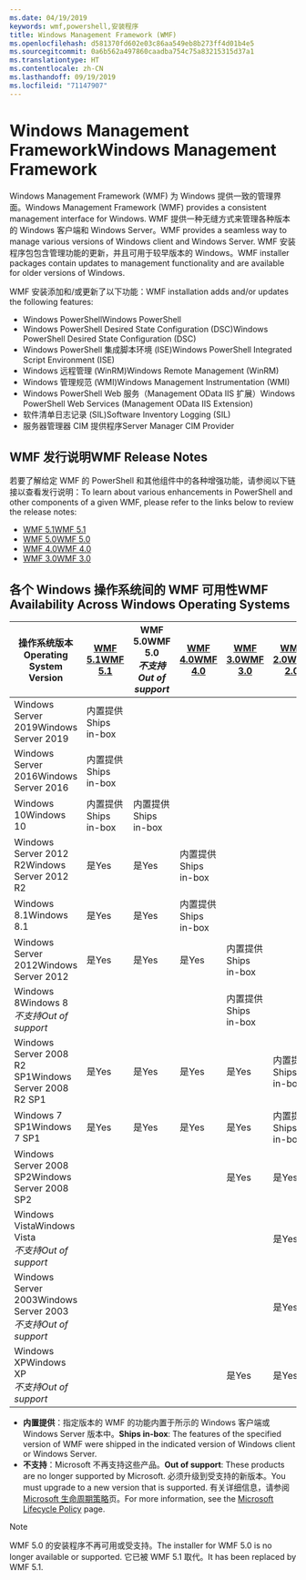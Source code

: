```yaml
---
ms.date: 04/19/2019
keywords: wmf,powershell,安装程序
title: Windows Management Framework (WMF)
ms.openlocfilehash: d581370fd602e03c86aa549eb8b273ff4d01b4e5
ms.sourcegitcommit: 0a6b562a497860caadba754c75a83215315d37a1
ms.translationtype: HT
ms.contentlocale: zh-CN
ms.lasthandoff: 09/19/2019
ms.locfileid: "71147907"
---
```

# <a name="windows-management-framework"></a><span data-ttu-id="b7d76-103">Windows Management Framework</span><span class="sxs-lookup"><span data-stu-id="b7d76-103">Windows Management Framework</span></span>

<span data-ttu-id="b7d76-104">Windows Management Framework (WMF) 为 Windows 提供一致的管理界面。</span><span class="sxs-lookup"><span data-stu-id="b7d76-104">Windows Management Framework (WMF) provides a consistent management interface for Windows.</span></span> <span data-ttu-id="b7d76-105">WMF 提供一种无缝方式来管理各种版本的 Windows 客户端和 Windows Server。</span><span class="sxs-lookup"><span data-stu-id="b7d76-105">WMF provides a seamless way to manage various versions of Windows client and Windows Server.</span></span> <span data-ttu-id="b7d76-106">WMF 安装程序包包含管理功能的更新，并且可用于较早版本的 Windows。</span><span class="sxs-lookup"><span data-stu-id="b7d76-106">WMF installer packages contain updates to management functionality and are available for older versions of Windows.</span></span>

<span data-ttu-id="b7d76-107">WMF 安装添加和/或更新了以下功能：</span><span class="sxs-lookup"><span data-stu-id="b7d76-107">WMF installation adds and/or updates the following features:</span></span>

- <span data-ttu-id="b7d76-108">Windows PowerShell</span><span class="sxs-lookup"><span data-stu-id="b7d76-108">Windows PowerShell</span></span>
- <span data-ttu-id="b7d76-109">Windows PowerShell Desired State Configuration (DSC)</span><span class="sxs-lookup"><span data-stu-id="b7d76-109">Windows PowerShell Desired State Configuration (DSC)</span></span>
- <span data-ttu-id="b7d76-110">Windows PowerShell 集成脚本环境 (ISE)</span><span class="sxs-lookup"><span data-stu-id="b7d76-110">Windows PowerShell Integrated Script Environment (ISE)</span></span>
- <span data-ttu-id="b7d76-111">Windows 远程管理 (WinRM)</span><span class="sxs-lookup"><span data-stu-id="b7d76-111">Windows Remote Management (WinRM)</span></span>
- <span data-ttu-id="b7d76-112">Windows 管理规范 (WMI)</span><span class="sxs-lookup"><span data-stu-id="b7d76-112">Windows Management Instrumentation (WMI)</span></span>
- <span data-ttu-id="b7d76-113">Windows PowerShell Web 服务（Management OData IIS 扩展）</span><span class="sxs-lookup"><span data-stu-id="b7d76-113">Windows PowerShell Web Services (Management OData IIS Extension)</span></span>
- <span data-ttu-id="b7d76-114">软件清单日志记录 (SIL)</span><span class="sxs-lookup"><span data-stu-id="b7d76-114">Software Inventory Logging (SIL)</span></span>
- <span data-ttu-id="b7d76-115">服务器管理器 CIM 提供程序</span><span class="sxs-lookup"><span data-stu-id="b7d76-115">Server Manager CIM Provider</span></span>

## <a name="wmf-release-notes"></a><span data-ttu-id="b7d76-116">WMF 发行说明</span><span class="sxs-lookup"><span data-stu-id="b7d76-116">WMF Release Notes</span></span>

<span data-ttu-id="b7d76-117">若要了解给定 WMF 的 PowerShell 和其他组件中的各种增强功能，请参阅以下链接以查看发行说明：</span><span class="sxs-lookup"><span data-stu-id="b7d76-117">To learn about various enhancements in PowerShell and other components of a given WMF, please refer to the links below to review the release notes:</span></span>

- [<span data-ttu-id="b7d76-118">WMF 5.1</span><span class="sxs-lookup"><span data-stu-id="b7d76-118">WMF 5.1</span></span>](whats-new/release-notes.md#wmf-51-changes)
- [<span data-ttu-id="b7d76-119">WMF 5.0</span><span class="sxs-lookup"><span data-stu-id="b7d76-119">WMF 5.0</span></span>](whats-new/release-notes.md#wmf-50-changes)
- [<span data-ttu-id="b7d76-120">WMF 4.0</span><span class="sxs-lookup"><span data-stu-id="b7d76-120">WMF 4.0</span></span>](https://download.microsoft.com/download/3/D/6/3D61D262-8549-4769-A660-230B67E15B25/Windows%20Management%20Framework%204%200%20Release%20Notes.docx)
- [<span data-ttu-id="b7d76-121">WMF 3.0</span><span class="sxs-lookup"><span data-stu-id="b7d76-121">WMF 3.0</span></span>](https://download.microsoft.com/download/E/7/6/E76850B8-DA6E-4FF5-8CCE-A24FC513FD16/WMF%203%20Release%20Notes.docx)

## <a name="wmf-availability-across-windows-operating-systems"></a><span data-ttu-id="b7d76-122">各个 Windows 操作系统间的 WMF 可用性</span><span class="sxs-lookup"><span data-stu-id="b7d76-122">WMF Availability Across Windows Operating Systems</span></span>

|        <span data-ttu-id="b7d76-123">操作系统版本</span><span class="sxs-lookup"><span data-stu-id="b7d76-123">Operating System Version</span></span>         | <span data-ttu-id="b7d76-124">[WMF 5.1][]</span><span class="sxs-lookup"><span data-stu-id="b7d76-124">[WMF 5.1][]</span></span>  | <span data-ttu-id="b7d76-125">WMF 5.0</span><span class="sxs-lookup"><span data-stu-id="b7d76-125">WMF 5.0</span></span><br><span data-ttu-id="b7d76-126">*不支持*</span><span class="sxs-lookup"><span data-stu-id="b7d76-126">*Out of support*</span></span> | <span data-ttu-id="b7d76-127">[WMF 4.0][]</span><span class="sxs-lookup"><span data-stu-id="b7d76-127">[WMF 4.0][]</span></span>  | <span data-ttu-id="b7d76-128">[WMF 3.0][]</span><span class="sxs-lookup"><span data-stu-id="b7d76-128">[WMF 3.0][]</span></span>  | <span data-ttu-id="b7d76-129">[WMF 2.0][]</span><span class="sxs-lookup"><span data-stu-id="b7d76-129">[WMF 2.0][]</span></span>  |
| --------------------------------------- | ------------ | --------------------------- | ------------ | ------------ | ------------ |
| <span data-ttu-id="b7d76-130">Windows Server 2019</span><span class="sxs-lookup"><span data-stu-id="b7d76-130">Windows Server 2019</span></span>                     | <span data-ttu-id="b7d76-131">内置提供</span><span class="sxs-lookup"><span data-stu-id="b7d76-131">Ships in-box</span></span> |                             |              |              |              |
| <span data-ttu-id="b7d76-132">Windows Server 2016</span><span class="sxs-lookup"><span data-stu-id="b7d76-132">Windows Server 2016</span></span>                     | <span data-ttu-id="b7d76-133">内置提供</span><span class="sxs-lookup"><span data-stu-id="b7d76-133">Ships in-box</span></span> |                             |              |              |              |
| <span data-ttu-id="b7d76-134">Windows 10</span><span class="sxs-lookup"><span data-stu-id="b7d76-134">Windows 10</span></span>                              | <span data-ttu-id="b7d76-135">内置提供</span><span class="sxs-lookup"><span data-stu-id="b7d76-135">Ships in-box</span></span> | <span data-ttu-id="b7d76-136">内置提供</span><span class="sxs-lookup"><span data-stu-id="b7d76-136">Ships in-box</span></span>                |              |              |              |
| <span data-ttu-id="b7d76-137">Windows Server 2012 R2</span><span class="sxs-lookup"><span data-stu-id="b7d76-137">Windows Server 2012 R2</span></span>                  | <span data-ttu-id="b7d76-138">是</span><span class="sxs-lookup"><span data-stu-id="b7d76-138">Yes</span></span>          | <span data-ttu-id="b7d76-139">是</span><span class="sxs-lookup"><span data-stu-id="b7d76-139">Yes</span></span>                         | <span data-ttu-id="b7d76-140">内置提供</span><span class="sxs-lookup"><span data-stu-id="b7d76-140">Ships in-box</span></span> |              |              |
| <span data-ttu-id="b7d76-141">Windows 8.1</span><span class="sxs-lookup"><span data-stu-id="b7d76-141">Windows 8.1</span></span>                             | <span data-ttu-id="b7d76-142">是</span><span class="sxs-lookup"><span data-stu-id="b7d76-142">Yes</span></span>          | <span data-ttu-id="b7d76-143">是</span><span class="sxs-lookup"><span data-stu-id="b7d76-143">Yes</span></span>                         | <span data-ttu-id="b7d76-144">内置提供</span><span class="sxs-lookup"><span data-stu-id="b7d76-144">Ships in-box</span></span> |              |              |
| <span data-ttu-id="b7d76-145">Windows Server 2012</span><span class="sxs-lookup"><span data-stu-id="b7d76-145">Windows Server 2012</span></span>                     | <span data-ttu-id="b7d76-146">是</span><span class="sxs-lookup"><span data-stu-id="b7d76-146">Yes</span></span>          | <span data-ttu-id="b7d76-147">是</span><span class="sxs-lookup"><span data-stu-id="b7d76-147">Yes</span></span>                         | <span data-ttu-id="b7d76-148">是</span><span class="sxs-lookup"><span data-stu-id="b7d76-148">Yes</span></span>          | <span data-ttu-id="b7d76-149">内置提供</span><span class="sxs-lookup"><span data-stu-id="b7d76-149">Ships in-box</span></span> |              |
| <span data-ttu-id="b7d76-150">Windows 8</span><span class="sxs-lookup"><span data-stu-id="b7d76-150">Windows 8</span></span><br><span data-ttu-id="b7d76-151">*不支持*</span><span class="sxs-lookup"><span data-stu-id="b7d76-151">*Out of support*</span></span>           |              |                             |              | <span data-ttu-id="b7d76-152">内置提供</span><span class="sxs-lookup"><span data-stu-id="b7d76-152">Ships in-box</span></span> |              |
| <span data-ttu-id="b7d76-153">Windows Server 2008 R2 SP1</span><span class="sxs-lookup"><span data-stu-id="b7d76-153">Windows Server 2008 R2 SP1</span></span>              | <span data-ttu-id="b7d76-154">是</span><span class="sxs-lookup"><span data-stu-id="b7d76-154">Yes</span></span>          | <span data-ttu-id="b7d76-155">是</span><span class="sxs-lookup"><span data-stu-id="b7d76-155">Yes</span></span>                         | <span data-ttu-id="b7d76-156">是</span><span class="sxs-lookup"><span data-stu-id="b7d76-156">Yes</span></span>          | <span data-ttu-id="b7d76-157">是</span><span class="sxs-lookup"><span data-stu-id="b7d76-157">Yes</span></span>          | <span data-ttu-id="b7d76-158">内置提供</span><span class="sxs-lookup"><span data-stu-id="b7d76-158">Ships in-box</span></span> |
| <span data-ttu-id="b7d76-159">Windows 7 SP1</span><span class="sxs-lookup"><span data-stu-id="b7d76-159">Windows 7 SP1</span></span>                           | <span data-ttu-id="b7d76-160">是</span><span class="sxs-lookup"><span data-stu-id="b7d76-160">Yes</span></span>          | <span data-ttu-id="b7d76-161">是</span><span class="sxs-lookup"><span data-stu-id="b7d76-161">Yes</span></span>                         | <span data-ttu-id="b7d76-162">是</span><span class="sxs-lookup"><span data-stu-id="b7d76-162">Yes</span></span>          | <span data-ttu-id="b7d76-163">是</span><span class="sxs-lookup"><span data-stu-id="b7d76-163">Yes</span></span>          | <span data-ttu-id="b7d76-164">内置提供</span><span class="sxs-lookup"><span data-stu-id="b7d76-164">Ships in-box</span></span> |
| <span data-ttu-id="b7d76-165">Windows Server 2008 SP2</span><span class="sxs-lookup"><span data-stu-id="b7d76-165">Windows Server 2008 SP2</span></span>                 |              |                             |              | <span data-ttu-id="b7d76-166">是</span><span class="sxs-lookup"><span data-stu-id="b7d76-166">Yes</span></span>          | <span data-ttu-id="b7d76-167">是</span><span class="sxs-lookup"><span data-stu-id="b7d76-167">Yes</span></span>          |
| <span data-ttu-id="b7d76-168">Windows Vista</span><span class="sxs-lookup"><span data-stu-id="b7d76-168">Windows Vista</span></span><br><span data-ttu-id="b7d76-169">*不支持*</span><span class="sxs-lookup"><span data-stu-id="b7d76-169">*Out of support*</span></span>       |              |                             |              |              | <span data-ttu-id="b7d76-170">是</span><span class="sxs-lookup"><span data-stu-id="b7d76-170">Yes</span></span>          |
| <span data-ttu-id="b7d76-171">Windows Server 2003</span><span class="sxs-lookup"><span data-stu-id="b7d76-171">Windows Server 2003</span></span><br><span data-ttu-id="b7d76-172">*不支持*</span><span class="sxs-lookup"><span data-stu-id="b7d76-172">*Out of support*</span></span> |              |                             |              |              | <span data-ttu-id="b7d76-173">是</span><span class="sxs-lookup"><span data-stu-id="b7d76-173">Yes</span></span>          |
| <span data-ttu-id="b7d76-174">Windows XP</span><span class="sxs-lookup"><span data-stu-id="b7d76-174">Windows XP</span></span><br><span data-ttu-id="b7d76-175">*不支持*</span><span class="sxs-lookup"><span data-stu-id="b7d76-175">*Out of support*</span></span>          |              |                             |              | <span data-ttu-id="b7d76-176">是</span><span class="sxs-lookup"><span data-stu-id="b7d76-176">Yes</span></span>          | <span data-ttu-id="b7d76-177">是</span><span class="sxs-lookup"><span data-stu-id="b7d76-177">Yes</span></span>          |

- <span data-ttu-id="b7d76-178">**内置提供**：指定版本的 WMF 的功能内置于所示的 Windows 客户端或 Windows Server 版本中。</span><span class="sxs-lookup"><span data-stu-id="b7d76-178">**Ships in-box**: The features of the specified version of WMF were shipped in the indicated version of Windows client or Windows Server.</span></span>
- <span data-ttu-id="b7d76-179">**不支持**：Microsoft 不再支持这些产品。</span><span class="sxs-lookup"><span data-stu-id="b7d76-179">**Out of support**: These products are no longer supported by Microsoft.</span></span> <span data-ttu-id="b7d76-180">必须升级到受支持的新版本。</span><span class="sxs-lookup"><span data-stu-id="b7d76-180">You must upgrade to a new version that is supported.</span></span> <span data-ttu-id="b7d76-181">有关详细信息，请参阅 [Microsoft 生命周期策略][]页。</span><span class="sxs-lookup"><span data-stu-id="b7d76-181">For more information, see the [Microsoft Lifecycle Policy][] page.</span></span>

> [!NOTE]
> <span data-ttu-id="b7d76-182">WMF 5.0 的安装程序不再可用或受支持。</span><span class="sxs-lookup"><span data-stu-id="b7d76-182">The installer for WMF 5.0 is no longer available or supported.</span></span> <span data-ttu-id="b7d76-183">它已被 WMF 5.1 取代。</span><span class="sxs-lookup"><span data-stu-id="b7d76-183">It has been replaced by WMF 5.1.</span></span>

[Microsoft 生命周期策略]: https://support.microsoft.com/lifecycle
[Microsoft Lifecycle Policy]: https://support.microsoft.com/lifecycle
[WMF 5.1]: https://aka.ms/wmf51download
[WMF 4.0]: https://aka.ms/wmf4download
[WMF 3.0]: https://aka.ms/wmf3download
[WMF 2.0]: https://aka.ms/wmf2download
